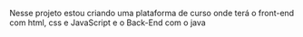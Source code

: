 Nesse projeto estou criando uma plataforma de curso onde terá o front-end com html, css e JavaScript e o Back-End com o java
